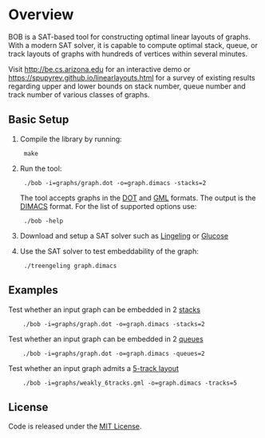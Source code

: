 Overview
================
BOB is a SAT-based tool for constructing optimal linear layouts of graphs. With a modern SAT solver, it is capable to compute optimal stack, queue, or track layouts of graphs with hundreds of vertices within several minutes.

Visit http://be.cs.arizona.edu for an interactive demo or https://spupyrev.github.io/linearlayouts.html for a survey of existing results regarding upper and lower bounds on stack number, queue number and track number of various classes of graphs.

Basic Setup
--------

1. Compile the library by running:

        make

2. Run the tool:

        ./bob -i=graphs/graph.dot -o=graph.dimacs -stacks=2

    The tool accepts graphs in the [DOT](https://en.wikipedia.org/wiki/DOT_(graph_description_language)) and [GML](https://en.wikipedia.org/wiki/Graph_Modelling_Language) formats. The output is the [DIMACS](http://www.satcompetition.org/2009/format-benchmarks2009.html) format.
For the list of supported options use:

        ./bob -help
	
3. Download and setup a SAT solver such as [Lingeling](http://fmv.jku.at/lingeling) or [Glucose](http://www.labri.fr/perso/lsimon/glucose) 

4. Use the SAT solver to test embeddability of the graph:

        ./treengeling graph.dimacs

Examples
--------

Test whether an input graph can be embedded in 2 [stacks](https://spupyrev.github.io/linearlayouts.html#stack)

        ./bob -i=graphs/graph.dot -o=graph.dimacs -stacks=2


Test whether an input graph can be embedded in 2 [queues](https://spupyrev.github.io/linearlayouts.html#queue)

        ./bob -i=graphs/graph.dot -o=graph.dimacs -queues=2

Test whether an input graph admits a [5-track layout](https://spupyrev.github.io/linearlayouts.html#track)

        ./bob -i=graphs/weakly_6tracks.gml -o=graph.dimacs -tracks=5

License
--------
Code is released under the [MIT License](MIT-LICENSE.txt).
